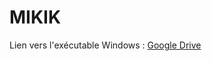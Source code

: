 # MIKIK

Lien vers l'exécutable Windows : [Google Drive](https://drive.google.com/file/d/1fwy2wOQlniUwsmpvQS-5RWQ5WI2xk3Xc/view?usp=sharing)